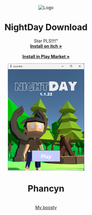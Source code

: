 

<p align="center">
  <a href="#">
  </a>
  <p align="center">
   <img width="100" height="100" src="https://github.com/phancyn/image/blob/main/logo-nightday2.png" alt="Logo">
     <h1 align="center"><b>NightDay Download</b></h1>
        <p align="center">
      Star PLS!!!!"
    <br />
    <a href="https://phancyn.itch.io/nightday"><strong>Install on itch »</strong></a>
    <br />
    <br />
    <a href="https://play.google.com/store/apps/details?id=com.Phancyn.NightDay"><strong>Install in Play Market »</strong></a>
    <br />
  </p>
  </p>
  <p align="center">
<img src="https://github.com/nelivv/image/blob/main/GameLauncher.png" width="250" height="350">
    <br />

<p align="center">
  <a href="#">
  </a>
  <p align="center">
<h1 align="center"><b1>Phancyn</b1></h1>
    <p align="center">
      <br />
<a href="https://boosty.to/phancyn">My boosty</a>
<br />




